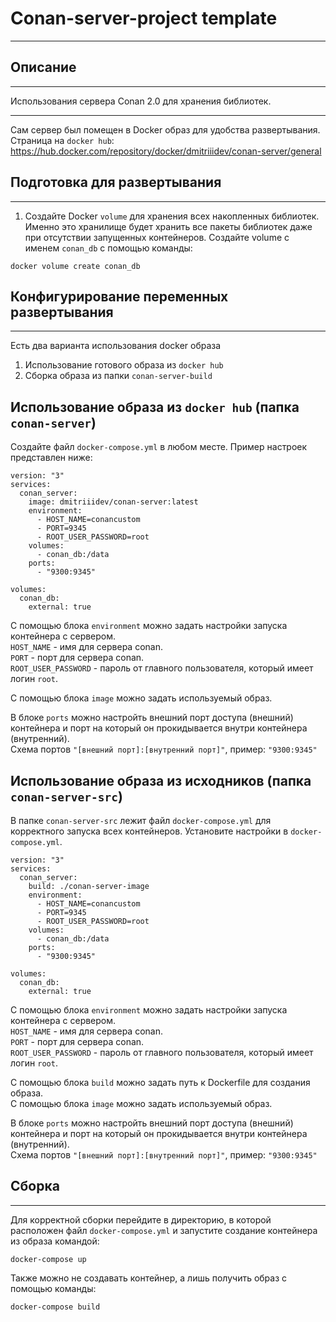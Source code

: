 # Conan-server-project template
___
## Описание
___
Использования сервера Conan 2.0 для хранения библиотек.
___
Сам сервер был помещен в Docker образ для удобства развертывания.  
Страница на ```docker hub```: https://hub.docker.com/repository/docker/dmitriiidev/conan-server/general
## Подготовка для развертывания
___
1. Создайте Docker ```volume``` для хранения всех накопленных библиотек.
Именно это хранилище будет хранить все пакеты библиотек даже при отсутствии запущенных контейнеров.
Создайте volume с именем ```conan_db``` с помощью команды:
```
docker volume create conan_db
```

## Конфигурирование переменных развертывания
___
Есть два варианта использования docker образа
1. Использование готового образа из ```docker hub```
1. Сборка образа из папки ```conan-server-build```

## Использование образа из ```docker hub``` (папка ```conan-server```)
Создайте файл ```docker-compose.yml``` в любом месте. 
Пример настроек представлен ниже:
```
version: "3"
services:
  conan_server:
    image: dmitriiidev/conan-server:latest
    environment:
      - HOST_NAME=conancustom
      - PORT=9345
      - ROOT_USER_PASSWORD=root
    volumes:
      - conan_db:/data
    ports:
      - "9300:9345"

volumes:
  conan_db:
    external: true
```

С помощью блока ```environment``` можно задать настройки запуска контейнера с сервером.  
```HOST_NAME``` - имя для сервера conan.  
```PORT``` - порт для сервера conan.  
```ROOT_USER_PASSWORD``` - пароль от главного пользователя, который имеет логин ```root```.

С помощью блока ```image``` можно задать используемый образ.  

В блоке ```ports``` можно настройть внешний порт доступа (внешний) контейнера
и порт на который он прокидывается внутри контейнера (внутренний).  
Схема портов ```"[внешний порт]:[внутренний порт]"```, пример: ```"9300:9345"```

## Использование образа из исходников (папка ```conan-server-src```)
В папке ```conan-server-src``` лежит файл ```docker-compose.yml``` для корректного запуска всех контейнеров.
Установите настройки в ```docker-compose.yml```.

```
version: "3"
services:
  conan_server:
    build: ./conan-server-image
    environment:
      - HOST_NAME=conancustom
      - PORT=9345
      - ROOT_USER_PASSWORD=root
    volumes:
      - conan_db:/data
    ports:
      - "9300:9345"

volumes:
  conan_db:
    external: true
```

С помощью блока ```environment``` можно задать настройки запуска контейнера с сервером.  
```HOST_NAME``` - имя для сервера conan.  
```PORT``` - порт для сервера conan.  
```ROOT_USER_PASSWORD``` - пароль от главного пользователя, который имеет логин ```root```.

С помощью блока ```build``` можно задать путь к Dockerfile для создания образа.  
С помощью блока ```image``` можно задать используемый образ.  

В блоке ```ports``` можно настройть внешний порт доступа (внешний) контейнера
и порт на который он прокидывается внутри контейнера (внутренний).  
Схема портов ```"[внешний порт]:[внутренний порт]"```, пример: ```"9300:9345"```

## Сборка
___
Для корректной сборки перейдите в директорию, в которой расположен файл ```docker-compose.yml```
и запустите создание контейнера из образа командой:
```
docker-compose up
```
Также можно не создавать контейнер, а лишь получить образ с помощью команды:
```
docker-compose build
```